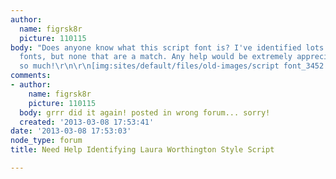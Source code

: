 ```yaml
---
author:
  name: figrsk8r
  picture: 110115
body: "Does anyone know what this script font is? I've identified lots of similar
  fonts, but none that are a match. Any help would be extremely appreciated! :) Thanks
  so much!\r\n\r\n[img:sites/default/files/old-images/script font_3452.jpg]"
comments:
- author:
    name: figrsk8r
    picture: 110115
  body: grrr did it again! posted in wrong forum... sorry!
  created: '2013-03-08 17:53:41'
date: '2013-03-08 17:53:03'
node_type: forum
title: Need Help Identifying Laura Worthington Style Script

---
```

